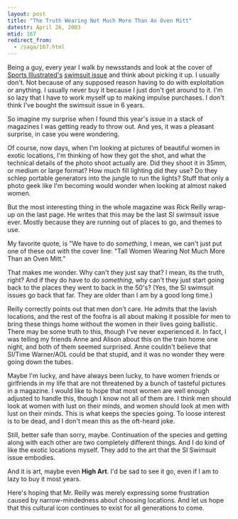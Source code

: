 ```yaml
---
layout: post
title: "The Truth Wearing Not Much More Than An Oven Mitt"
datestr: April 26, 2003
mtid: 167
redirect_from:
  - /saga/167.html
---
```


Being a guy, every year I walk by newsstands and look at the cover of <a href="http://sportsillustrated.cnn.com/">Sports Illustrated's</a> <a href="http://sportsillustrated.cnn.com/features/2003_swimsuit/">swimsuit issue</a> and think about picking it up.  I usually don't.  Not because of any supposed reason having to do with exploitation or anything.  I usually never buy it because I just don't get around to it.  I'm so lazy that I have to work myself up to making impulse purchases.  I don't think I've bought the swimsuit issue in 6 years.

So imagine my surprise when I found this year's issue in a stack of magazines I was getting ready to throw out.  And yes, it was a pleasant surprise, in case you were wondering.

Of course, now days, when I'm looking at pictures of beautiful women in exotic locations, I'm thinking of how they got the shot, and what the technical details of the photo shoot actually are.  Did they shoot it in 35mm, or medium or large format?  How much fill lighting did they use?  Do they schlep portable generators into the jungle to run the lights?  Stuff that only a photo geek like I'm becoming would wonder when looking at almost naked women.

But the most interesting thing in the whole magazine was Rick Reilly wrap-up on the last page.  He writes that this may be the last SI swimsuit issue ever.  Mostly because they are running out of places to go, and themes to use.

My favorite quote, is "We have to do <i>something</i>,  I mean, we can't just put one of these  out with the cover line: "Tall Women Wearing Not Much More Than an Oven Mitt."

That makes me wonder.  Why can't they just say that?  I mean, its the truth, right?  And if they do have to do <i>something</i>, why can't they just start going back to the places they went to back in the 50's?  (Yes, the SI swimsuit issues go back that far.  They are older than I am by a good long time.)

Reilly correctly points out that men don't care.  He admits that the lavish locations, and the rest of the foofra is all about making it possible for men to bring these things home without the women in their lives going ballistic.  There may be some truth to this, though I've never experienced it.  In fact, I was telling my friends Anne and Alison about this on the train home one night, and both of them seemed surprised.  Anne couldn't believe that SI/Time Warner/AOL could be that stupid, and it was no wonder they were going down the tubes.

Maybe I'm lucky, and have always been lucky, to have women friends or girlfriends in my life that are not threatened by a bunch of tasteful pictures in a magazine.  I would like to hope that most women are well enough adjusted to handle this, though I know not all of them are.  I think men should look at women with lust on their minds, and women should look at men with lust on their minds.  This is what keeps the species going.  To loose interest is to be dead, and I don't mean this as the oft-heard joke.

Still, better safe than sorry, maybe.  Continuation of the species and getting along with each other are two completely different things.  And I do kind of like the exotic locations myself.  They add to the art that the SI Swimsuit issue embodies.

And it is art, maybe even <b>High Art</b>.  I'd be sad to see it go, even if I am to lazy to buy it most years.

Here's hoping that Mr. Reilly was merely expressing some frustration caused by narrow-mindedness about choosing locations.  And let us hope that this cultural icon continues to exist for all generations to come.

